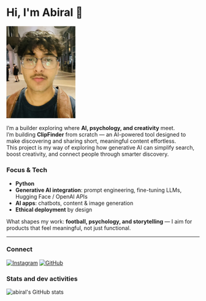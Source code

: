 <!-- Profile Image -->



# Hi, I'm Abiral 👋
<p align="left">
  <a href="https://github.com/abiralpokhrel-learns">
    <img src="https://github.com/abiralpokhrel-learns/abiralpokhrel-learns/blob/main/IMG_2982%20(1).jpg?raw=true" 
         alt="Abiral Pokhrel" width="180">
           </a>
</p>

I’m a builder exploring where **AI, psychology, and creativity** meet.  
I’m building **ClipFinder** from scratch — an AI-powered tool designed to make discovering and sharing short, meaningful content effortless.  
This project is my way of exploring how generative AI can simplify search, boost creativity, and connect people through smarter discovery.

### Focus & Tech
- **Python**
- **Generative AI integration**: prompt engineering, fine-tuning LLMs, Hugging Face / OpenAI APIs  
- **AI apps**: chatbots, content & image generation  
- **Ethical deployment** by design

What shapes my work: **football, psychology, and storytelling** — I aim for products that feel meaningful, not just functional.

---

### Connect
[![Instagram](https://img.shields.io/badge/Instagram-%23E4405F.svg?&logo=instagram&logoColor=white)](https://www.instagram.com/abhiralpokharel/)
[![GitHub](https://img.shields.io/badge/GitHub-%23121011.svg?&logo=github&logoColor=white)](https://github.com/abiralpokhrel-learns)

### Stats and dev activities 
![abiral's GitHub stats](https://github-readme-stats.vercel.app/api?username=abiralpokhrel-learns&show_icons=true&theme=gruvbox)
